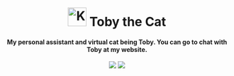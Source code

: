 <h1 align="center">
    <img alt="Kasper Tontti" title="my personal website" src="https://kaspertontti.fi/static/c269d2c6f3a133471e346c34ade45e74/435b8/cat-servant.png" width="42"> Toby the Cat
</h1>

<h4 align="center">
  My personal assistant and virtual cat being Toby. You can go to chat with Toby at my website.
</h4>

<p align="center"><a target="_blank" href="https://kaspertontti.fi/"><img src="https://img.shields.io/docker/cloud/build/kajumito/toby-the-cat.svg"></a> <img src="hhttps://img.shields.io/github/license/kajumito/toby-the-cat.svg">
</p>
